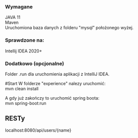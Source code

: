### Wymagane 
JAVA 11  
Maven  
Uruchomiona baza danych z folderu "mysql" położonego wyżej.

### Sprawdzone na:
Intellij IDEA 2020+

### Dodatkowo (opcjonalne)
Folder .run dla uruchomienia aplikacji z IntelliJ IDEA.


#Start
W folderze "experience" nalezy uruchomić:  
 mvn clean install

A gdy już zakończy to uruchomić spring boota:  
 mvn spring-boot:run
 
## RESTy
 localhost:8080/api/users/{name}
